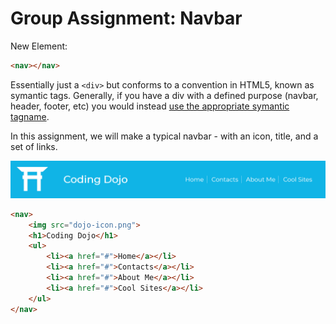 # Group Assignment: Navbar
New Element: 
```html
<nav></nav>
```

Essentially just a `<div>` but conforms to a convention in HTML5, known as symantic tags.  Generally, if you have a div with a defined purpose (navbar, header, footer, etc) you would instead [use the appropriate symantic tagname](https://www.w3schools.com/html/html5_semantic_elements.asp).



In this assignment, we will make a typical navbar - with an icon, title, and a set of links.

![completed](navbar-completed.png)

```html
<nav>
    <img src="dojo-icon.png">
    <h1>Coding Dojo</h1>
    <ul>
        <li><a href="#">Home</a></li>
        <li><a href="#">Contacts</a></li>
        <li><a href="#">About Me</a></li>
        <li><a href="#">Cool Sites</a></li>
    </ul>
</nav>
```

